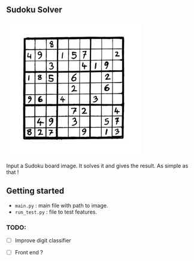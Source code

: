 ## Sudoku Solver

![sample](https://github.com/SimonCao1207/SudokuSolver/blob/master/img/sudoku_img3.png?raw=True)

Input a Sudoku board image. It solves it and gives the result. As simple as that !

## Getting started

- `main.py` : main file with path to image.
- `run_test.py` : file to test features. 

### TODO: 

- [ ] Improve digit classifier 
- [ ] Front end ? 



